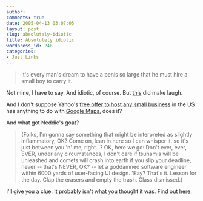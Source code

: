 ```yaml
---
author:
comments: true
date: 2005-04-13 03:07:05
layout: post
slug: absolutely-idiotic
title: Absolutely idiotic
wordpress_id: 248
categories:
- Just Links
---
```


> It's every man's dream to have a penis so large that he must hire a small boy to carry it.

Not mine, I have to say. And idiotic, of course. But [this](http://maddox.xmission.com/c.cgi?u=uscc_part1) did make laugh.

And I don't suppose Yahoo's [free offer to host any small business](http://www.ysearchblog.com/archives/000101.html) in the US has anything to do with [Google Maps](http://maps.google.com/), does it?

And what got Neddie's goat?


> (Folks, I'm gonna say something that might be interpreted as slightly inflammatory, OK? Come on, lean in here so I can whisper it, so it's just between you 'n' me, right...? OK, here we go: Don't ever, ever, EVER, under any circumstances, I don't care if tsunamis will be unleashed and comets will crash into earth if you slip your deadline, never -- that's NEVER, OK? -- let a goddamned software engineer within 6000 yards of user-facing UI design. 'Kay? That's it. Lesson for the day. Clap the erasers and empty the trash. Class dismissed.)

I'll give you a clue. It probably isn't what you thought it was. Find out [here](http://byneddiejingo.blogspot.com/2005/04/browse-music-globally.html).
